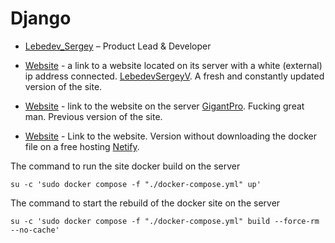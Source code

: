 # Django

* [Lebedev_Sergey](https://github.com/LebedevSergeyV) – Product Lead & Developer

* [Website](http://109.111.185.225) - a link to a website located on its server with a white (external) ip address connected. [LebedevSergeyV](https://github.com/LebedevSergeyV). A fresh and constantly updated version of the site.
  
* [Website](https://garage.xiver.ru) - link to the website on the server [GigantPro](https://github.com/GigantPro). Fucking great man. Previous version of the site. 
* [Website](https://astonishing-pixie-c2446d.netlify.app/advertisements/templates/index.html) - Link to the website. Version without downloading the docker file on a free hosting [Netify](https://app.netlify.com).

The command to run the site docker build on the server
```commandline
su -c 'sudo docker compose -f "./docker-compose.yml" up'
```

The command to start the rebuild of the docker site on the server
```commandline
su -c 'sudo docker compose -f "./docker-compose.yml" build --force-rm --no-cache'
```

